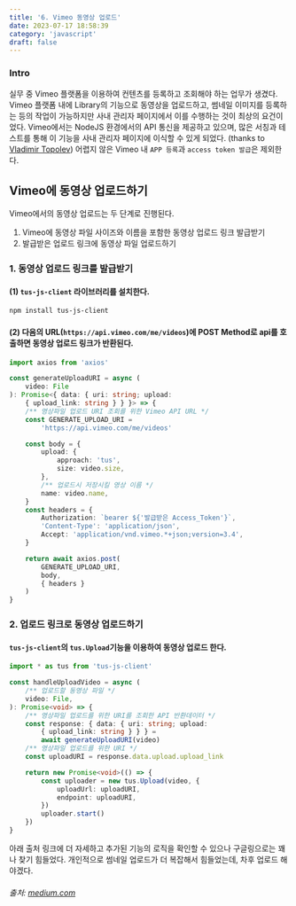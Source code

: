 ```yaml
---
title: '6. Vimeo 동영상 업로드'
date: 2023-07-17 18:58:39
category: 'javascript'
draft: false
---
```

### Intro

실무 중 Vimeo 플랫폼을 이용하여 컨텐츠를 등록하고 조회해야 하는 업무가 생겼다.
Vimeo 플랫폼 내에 Library의 기능으로 동영상을 업로드하고, 썸네일 이미지를 등록하는 등의 작업이 가능하지만 사내 관리자 페이지에서 이를 수행하는 것이 최상의 요건이었다.
Vimeo에서는 NodeJS 환경에서의 API 통신을 제공하고 있으며, 많은 서칭과 테스트를 통해 이 기능을 사내 관리자 페이지에 이식할 수 있게 되었다. (thanks to [Vladimir Topolev](https://medium.com/numatic-ventures/how-to-integrate-vimeo-into-react-application-24b09cd286fd))
어렵지 않은 Vimeo 내 `APP 등록`과 `access token 발급`은 제외한다.

## Vimeo에 동영상 업로드하기

Vimeo에서의 동영상 업로드는 두 단계로 진행된다.
1. Vimeo에 동영상 파일 사이즈와 이름을 포함한 동영상 업로드 링크 발급받기
2. 발급받은 업로드 링크에 동영상 파일 업로드하기

### 1. 동영상 업로드 링크를 발급받기

#### (1) `tus-js-client` 라이브러리를 설치한다.
```zsh
npm install tus-js-client
```
#### (2) 다음의 URL(`https://api.vimeo.com/me/videos`)에 POST Method로 api를 호출하면 동영상 업로드 링크가 반환된다.

```ts
import axios from 'axios'

const generateUploadURI = async (
    video: File
): Promise<{ data: { uri: string; upload: 
    { upload_link: string } } }> => {
    /** 영상파일 업로드 URI 조회를 위한 Vimeo API URL */
    const GENERATE_UPLOAD_URI = 
        'https://api.vimeo.com/me/videos'

    const body = {
        upload: {
            approach: 'tus',
            size: video.size,
        },
        /** 업로드시 저장시킬 영상 이름 */
        name: video.name,
    }
    const headers = {
        Authorization: `bearer ${'발급받은 Access_Token'}`,
        'Content-Type': 'application/json',
        Accept: 'application/vnd.vimeo.*+json;version=3.4',
    }

    return await axios.post(
        GENERATE_UPLOAD_URI, 
        body, 
        { headers }
    )
}
```


### 2. 업로드 링크로 동영상 업로드하기

#### `tus-js-client`의 `tus.Upload`기능을 이용하여 동영상 업로드 한다.

```ts
import * as tus from 'tus-js-client'

const handleUploadVideo = async (
    /** 업로드할 동영상 파일 */
    video: File,
): Promise<void> => {
    /** 영상파일 업로드를 위한 URI를 조회한 API 반환데이터 */
    const response: { data: { uri: string; upload: 
        { upload_link: string } } } =
        await generateUploadURI(video)
    /** 영상파일 업로드를 위한 URI */
    const uploadURI = response.data.upload.upload_link

    return new Promise<void>(() => {
        const uploader = new tus.Upload(video, {
            uploadUrl: uploadURI,
            endpoint: uploadURI,
        })
        uploader.start()
    })
}
```

아래 출처 링크에 더 자세하고 추가된 기능의 로직을 확인할 수 있으나 구글링으로는 꽤나 찾기 힘들었다. 개인적으로 썸네일 업로드가 더 복잡해서 힘들었는데, 차후 업로드 해야겠다.

###### 출처: [medium.com](https://medium.com/numatic-ventures/how-to-integrate-vimeo-into-react-application-24b09cd286fd)
